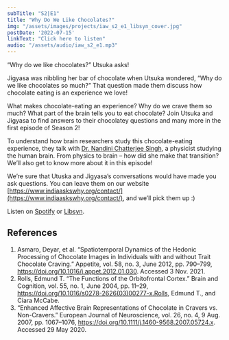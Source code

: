 ```yaml
---
subTitle: "S2|E1" 
title: "Why Do We Like Chocolates?"
img: "/assets/images/projects/iaw_s2_e1_libsyn_cover.jpg"
postDate: '2022-07-15'
linkText: "Click here to listen"
audio: "/assets/audio/iaw_s2_e1.mp3"
---
```


“Why do we like chocolates?” Utsuka asks!

Jigyasa was nibbling her bar of chocolate when Utsuka wondered, “Why do we like chocolates so much?” That question made them discuss how chocolate eating is an experience we love!

What makes chocolate-eating an experience? Why do we crave them so much? What part of the brain tells you to eat chocolate? Join Utsuka and Jigyasa to find answers to their chocolatey questions and many more in the first episode of Season 2!

To understand how brain researchers study this chocolate-eating experience, they talk with [Dr. Nandini Chatterjee Singh](https://nbrc.irins.org/profile/61260), a physicist studying the human brain. From physics to brain – how did she make that transition? We’ll also get to know more about it in this episode!

We’re sure that Utuska and Jigyasa’s conversations would have made you ask questions. You can leave them on our website [https://www.indiaaskswhy.org/contact/](https://www.indiaaskswhy.org/contact/), and we’ll pick them up :)

Listen on [Spotify](https://open.spotify.com/episode/4fMcpWkIdrv1T4a8UhKCkA?si=NtNuVXNuS7WeJ6l1QWmx1A) or [Libsyn](https://directory.libsyn.com/episode/index/id/23753822).

## References
1.  Asmaro, Deyar, et al. “Spatiotemporal Dynamics of the Hedonic Processing of Chocolate Images in Individuals with and without Trait Chocolate Craving.” Appetite, vol. 58, no. 3, June 2012, pp. 790–799, https://doi.org/10.1016/j.appet.2012.01.030. Accessed 3 Nov. 2021.
2.  Rolls, Edmund T. “The Functions of the Orbitofrontal Cortex.” Brain and Cognition, vol. 55, no. 1, June 2004, pp. 11–29, https://doi.org/10.1016/s0278-2626(03)00277-x.Rolls, Edmund T., and Ciara McCabe. 
3.  “Enhanced Affective Brain Representations of Chocolate in Cravers vs. Non-Cravers.” European Journal of Neuroscience, vol. 26, no. 4, 9 Aug. 2007, pp. 1067–1076, https://doi.org/10.1111/j.1460-9568.2007.05724.x. Accessed 29 May 2020.